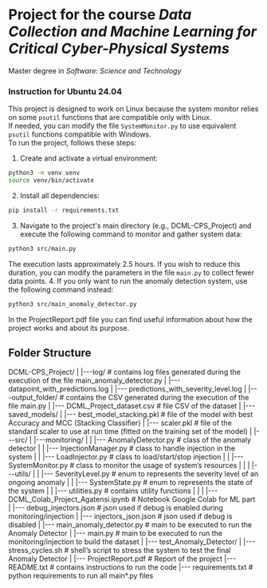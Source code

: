 # Project for the course _Data Collection and Machine Learning for Critical Cyber-Physical Systems_
Master degree in _Software: Science and Technology_
### Instruction for Ubuntu 24.04
This project is designed to work on Linux because the system monitor relies on some `psutil` functions that are compatible only with Linux.  
If needed, you can modify the file `SystemMonitor.py` to use equivalent `psutil` functions compatible with Windows.  
To run the project, follows these steps:
1. Create and activate a virtual environment: 
``` bash
python3 -m venv venv  
source venv/bin/activate
```
2. Install all dependencies:
``` bash
pip install -r requirements.txt
```
3. Navigate to the project's main directory (e.g., DCML-CPS_Project) and execute the following command to monitor and gather system data:
``` bash
python3 src/main.py  
```
The execution lasts approximately 2.5 hours. If you wish to reduce this duration, you can modify the parameters in the file `main.py` to collect fewer data points.
4. If you only want to run the anomaly detection system, use the following command instead:
``` bash
python3 src/main_anomaly_detector.py  
```  

In the ProjectReport.pdf file you can find useful information about how the project works and about its purpose.

## Folder Structure
DCML-CPS_Project/
|
|---log/ # contains log files generated during the execution of the file main_anomaly_detector.py
|      |--- datapoint_with_predictions.log
|      |--- predictions_with_severity_level.log
|
|---output_folder/ # contains the CSV generated during the execution of the file main.py
|	|--- DCML_Project_dataset.csv # file CSV of the dataset
|
|---saved_models/
|	|--- best_model_stacking.pkl # file of the model with best Accuracy and MCC (Stacking Classifier)
|	|--- scaler.pkl # file of the standard scaler to use at run time (fitted on the training set of the model)
|
|---src/
|      |---monitoring/
|      |          |--- AnomalyDetector.py # class of the anomaly detector
|      |          |--- InjectionManager.py # class to handle injection in the system
|      |          |--- LoadInjector.py # class to load/start/stop injection
|      |          |--- SystemMonitor.py # class to monitor the usage of system’s resources
|      |
|      |---utils/
|      |        |--- SeverityLevel.py # enum to represents the severity level of an ongoing anomaly
|      |        |--- SystemState.py # enum to represents the state of the system
|      |        |--- utilities.py # contains utility functions
|      |
|      |--- DCML_Colab_Project_Agatensi.ipynb # Notebook Google Colab for ML part
|      |--- debug_injectors.json # json used if debug is enabled during monitoring/injection
|      |--- injectors_json.json # json used if debug is disabled
|      |--- main_anomaly_detector.py # main to be executed to run the Anomaly Detector
|      |--- main.py # main to be executed to run the monitoring/injection to build the dataset
|
|--- test_Anomaly_Detector/
|	|--- stress_cycles.sh # shell’s script to stress the system to test the final Anomaly Detector
|
|--- ProjectReport.pdf # Report of the project
|--- README.txt # contains instructions to run the code
|--- requirements.txt # python requirements to run all main*.py files


